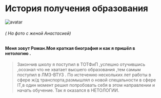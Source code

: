 # История получения образования 


 

![avatar](1675766477671.jpg)
###### (     _На фото с женой Анастасией_)

#### Меня зовут Роман.Моя краткая биография и как я пришёл в нетологию .



 

>  Закончив школу я поступил в ТОТФиП  ,успешно отучившись ,осознал что не хватает высшего образования ,тем самым поступил в ЛМЗ-ВТУЗ . 
По истечению нескольких лет работы в сфере ж/д транспорта,размышлял о новой спецальности в сфере IT,в один момент решил попробовать себя в этом направлении и начать обучение. 
 Так я оказался в НЕТОЛОГИИ.


